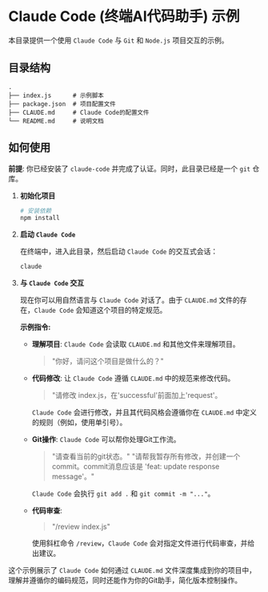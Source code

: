 # Claude Code (终端AI代码助手) 示例

本目录提供一个使用 `Claude Code` 与 `Git` 和 `Node.js` 项目交互的示例。

## 目录结构

```
.
├── index.js      # 示例脚本
├── package.json  # 项目配置文件
├── CLAUDE.md     # Claude Code的配置文件
└── README.md     # 说明文档
```

## 如何使用

**前提**: 你已经安装了 `claude-code` 并完成了认证。同时，此目录已经是一个 `git` 仓库。

1.  **初始化项目**

    ```bash
    # 安装依赖
    npm install
    ```

2.  **启动 `Claude Code`**

    在终端中，进入此目录，然后启动 `Claude Code` 的交互式会话：

    ```bash
    claude
    ```

3.  **与 `Claude Code` 交互**

    现在你可以用自然语言与 `Claude Code` 对话了。由于 `CLAUDE.md` 文件的存在，`Claude Code` 会知道这个项目的特定规范。

    **示例指令:**

    *   **理解项目**: `Claude Code` 会读取 `CLAUDE.md` 和其他文件来理解项目。
        > "你好，请问这个项目是做什么的？"

    *   **代码修改**: 让 `Claude Code` 遵循 `CLAUDE.md` 中的规范来修改代码。
        > "请修改 index.js，在'successful'前面加上'request'。

        `Claude Code` 会进行修改，并且其代码风格会遵循你在 `CLAUDE.md` 中定义的规则（例如，使用单引号）。

    *   **Git操作**: `Claude Code` 可以帮你处理Git工作流。
        > "请查看当前的git状态。"
        > "请帮我暂存所有修改，并创建一个commit。commit消息应该是 'feat: update response message'。"

        `Claude Code` 会执行 `git add .` 和 `git commit -m "..."`。

    *   **代码审查**:
        > "/review index.js"

        使用斜杠命令 `/review`，`Claude Code` 会对指定文件进行代码审查，并给出建议。

这个示例展示了 `Claude Code` 如何通过 `CLAUDE.md` 文件深度集成到你的项目中，理解并遵循你的编码规范，同时还能作为你的Git助手，简化版本控制操作。